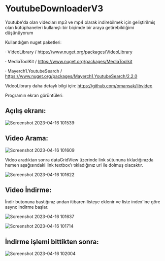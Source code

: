 # YoutubeDownloaderV3

Youtube'da olan videoları mp3 ve mp4 olarak indirebilmek için geliştirilmiş olan kütüphaneleri kullanışlı bir biçimde bir araya getirebildiğimi düşünüyorum

Kullandığım nuget paketleri: 

  · VideoLibrary / https://www.nuget.org/packages/VideoLibrary
  
  · MediaToolKit / https://www.nuget.org/packages/MediaToolkit
  
  · Mayerch1.YoutubeSearch / https://www.nuget.org/packages/Mayerch1.YoutubeSearch/2.2.0
  
VideoLibrary daha detaylı bilgi için: https://github.com/omansak/libvideo

Programın ekran görüntüleri: 

## Açılış ekranı: 

![Screenshot 2023-04-16 101539](https://user-images.githubusercontent.com/79106716/232740577-d0d6ad22-df78-48ee-9e97-9e01059d8593.png)

## Video Arama: 

![Screenshot 2023-04-16 101609](https://user-images.githubusercontent.com/79106716/232740773-44c9c0a8-dedc-4572-9224-8ddabdc8d13c.png)

Video aradıktan sonra dataGridView üzerinde link sütununa tıkladığınızda hemen aşağısındaki link textbox'ı tıkladığınız url ile dolmuş olacaktır.

![Screenshot 2023-04-16 101622](https://user-images.githubusercontent.com/79106716/232741049-80f25251-64f5-4ff3-bafe-e6b78713db44.png)

## Video İndirme:

 İndir butonuna bastığınız andan itibaren listeye eklenir ve liste index'ine göre async indirme başlar.
 
![Screenshot 2023-04-16 101637](https://user-images.githubusercontent.com/79106716/232741398-61338d78-da19-486d-806b-04c4446fb346.png)

![Screenshot 2023-04-16 101714](https://user-images.githubusercontent.com/79106716/232741468-5fbb1612-8832-4f6a-a9df-1a12bda1820a.png)

## İndirme işlemi bittikten sonra: 

![Screenshot 2023-04-16 102004](https://user-images.githubusercontent.com/79106716/232741549-522ec836-9209-49e7-8e6d-14c35182c5df.png)




